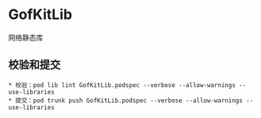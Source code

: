 # GofKitLib
网络静态库

## 校验和提交
    * 校验：pod lib lint GofKitLib.podspec --verbose --allow-warnings --use-libraries
    * 提交：pod trunk push GofKitLib.podspec --verbose --allow-warnings --use-libraries
